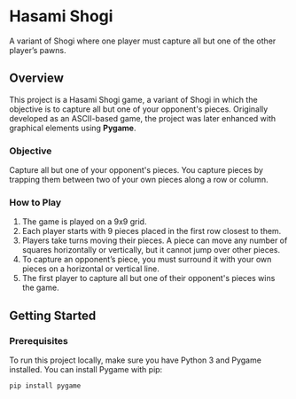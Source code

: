 # Hasami Shogi

A variant of Shogi where one player must capture all but one of the other player’s pawns.

## Overview

This project is a Hasami Shogi game, a variant of Shogi in which the objective is to capture all but one of your opponent's pieces. Originally developed as an ASCII-based game, the project was later enhanced with graphical elements using **Pygame**.

### Objective
Capture all but one of your opponent's pieces. You capture pieces by trapping them between two of your own pieces along a row or column.

### How to Play
1. The game is played on a 9x9 grid.
2. Each player starts with 9 pieces placed in the first row closest to them.
3. Players take turns moving their pieces. A piece can move any number of squares horizontally or vertically, but it cannot jump over other pieces.
4. To capture an opponent’s piece, you must surround it with your own pieces on a horizontal or vertical line.
5. The first player to capture all but one of their opponent's pieces wins the game.

## Getting Started

### Prerequisites

To run this project locally, make sure you have Python 3 and Pygame installed. You can install Pygame with pip:

```bash
pip install pygame
